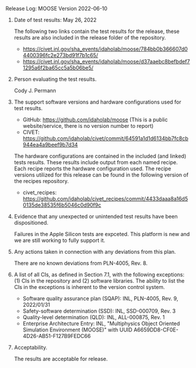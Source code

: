 Release Log: MOOSE Version 2022-06-10

 1. Date of test results: May 26, 2022

    The following two links contain the test results for the release, these results are also included
    in the release folder of the repository.

    - https://civet.inl.gov/sha_events/idaholab/moose/784bb0b366607d04400396fc2e273bd91f7b1c65/
    - https://civet.inl.gov/sha_events/idaholab/moose/d37aaebc8befbdef71295a6f2ba65cc5a5b06be5/

 2. Person evaluating the test results.

    Cody J. Permann

 3. The support software versions and hardware configurations used for test results.

    - GitHub: https://github.com/idaholab/moose (This is a public website/service, there is no version number to report)
    - CIVET: https://github.com/idaholab/civet/commit/64591a1d1d6134bb7fc8cb944ea4a9beef9b7d34

    The hardware configurations are contained in the included (and linked) tests results. These results
    include output from each named recipe. Each recipe reports the hardware configuration used. The
    recipe versions utilized for this release can be found in the following version of the recipes
    repository.

    - civet_recipes: https://github.com/idaholab/civet_recipes/commit/4433daaa8a16d50135de38535f6b5046c0d90f9c

 4. Evidence that any unexpected or unintended test results have been dispositioned.

    Failures in the Apple Silicon tests are expceted. This platform is new and we are still working to fully support it.

 5. Any actions taken in connection with any deviations from this plan.

    There are no known deviations from PLN-4005, Rev. 8.

 6. A list of all CIs, as defined in Section 7.1, with the following exceptions: (1) CIs in the
    repository and (2) software libraries. The ability to list the CIs in the exceptions is inherent to
    the version control system.

    - Software quality assurance plan (SQAP): INL, PLN-4005, Rev. 9, 2022/01/31
    - Safety-software determination (SSD): INL, SSD-000709, Rev. 3
    - Quality-level determination (QLD): INL, ALL-000875, Rev. 1
    - Enterprise Architecture Entry: INL, "Multiphysics Object Oriented Simulation Environment (MOOSE)"
                                     with UUID A6659DD8-CF0E-4D26-AB51-F127B9FEDC66

 7. Acceptability.

    The results are acceptable for release.